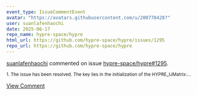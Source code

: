 ```yaml
---
event_type: IssueCommentEvent
avatar: "https://avatars.githubusercontent.com/u/200778428?"
user: suanlafenhaochi
date: 2025-06-17
repo_name: hypre-space/hypre
html_url: https://github.com/hypre-space/hypre/issues/1295
repo_url: https://github.com/hypre-space/hypre
---
```


<a href='https://github.com/suanlafenhaochi' target='_blank'>suanlafenhaochi</a> commented on issue <a href='https://github.com/hypre-space/hypre/issues/1295' target='_blank'>hypre-space/hypre#1295</a>.

<small>1. The issue has been resolved. The key lies in the initialization of the HYPRE_IJMatrix:...</small>

<a href='https://github.com/hypre-space/hypre/issues/1295' target='_blank'>View Comment</a>